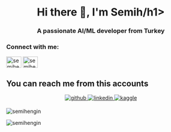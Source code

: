 <h1 align="center">Hi there 👋, I'm Semih/h1>
<h3 align="center">A passionate AI/ML developer from Turkey</h3>

<h3 align="left">Connect with me:</h3>
<p align="left">
<a href="https://linkedin.com/in/semihengin" target="blank"><img align="center" src="https://raw.githubusercontent.com/rahuldkjain/github-profile-readme-generator/master/src/images/icons/Social/linked-in-alt.svg" alt="semihengin" height="30" width="40" /></a>
<a href="https://kaggle.com/semihengin" target="blank"><img align="center" src="https://raw.githubusercontent.com/rahuldkjain/github-profile-readme-generator/master/src/images/icons/Social/kaggle.svg" alt="semihengin" height="30" width="40" /></a>
</p>

## You can reach me from this accounts
<div align="center">
<a href="https://github.com/semihengin" target="_blank">
<img src=https://img.shields.io/badge/github-%2324292e.svg?&style=for-the-badge&logo=github&logoColor=white alt=github style="margin-bottom: 5px;" />
</a>
<a href="https://linkedin.com/in/semihengin" target="_blank">
<img src=https://img.shields.io/badge/linkedin-%231E77B5.svg?&style=for-the-badge&logo=linkedin&logoColor=white alt=linkedin style="margin-bottom: 5px;" />
</a>
<a href="https://www.kaggle.com/semihengin" target="_blank">
<img src=https://img.shields.io/badge/kaggle-%2344BAE8.svg?&style=for-the-badge&logo=kaggle&logoColor=white alt=kaggle style="margin-bottom: 5px;" />
</a>  
</div> 

<p><img align="center" src="https://github-readme-stats.vercel.app/api/top-langs?username=semihengin&show_icons=true&theme=dark&locale=en&layout=compact" alt="semihengin" /></p>

<p><img align="center" src="https://github-readme-streak-stats.herokuapp.com/?user=semihengin&theme=dark" alt="semihengin" /></p>
